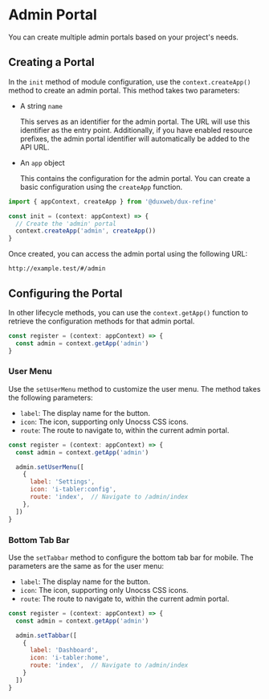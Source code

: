 # Admin Portal

You can create multiple admin portals based on your project's needs.

## Creating a Portal

In the `init` method of module configuration, use the `context.createApp()` method to create an admin portal. This method takes two parameters:

- A string `name`
  
  This serves as an identifier for the admin portal. The URL will use this identifier as the entry point. Additionally, if you have enabled resource prefixes, the admin portal identifier will automatically be added to the API URL.

- An `app` object

  This contains the configuration for the admin portal. You can create a basic configuration using the `createApp` function.

```js
import { appContext, createApp } from '@duxweb/dux-refine'

const init = (context: appContext) => {
  // Create the 'admin' portal
  context.createApp('admin', createApp())
}
```

Once created, you can access the admin portal using the following URL:

```http
http://example.test/#/admin
```

## Configuring the Portal

In other lifecycle methods, you can use the `context.getApp()` function to retrieve the configuration methods for that admin portal.

```js
const register = (context: appContext) => {
  const admin = context.getApp('admin')
}
```

### User Menu

Use the `setUserMenu` method to customize the user menu. The method takes the following parameters:

- `label`: The display name for the button.
- `icon`: The icon, supporting only Unocss CSS icons.
- `route`: The route to navigate to, within the current admin portal.

```js
const register = (context: appContext) => {
  const admin = context.getApp('admin')

  admin.setUserMenu([
    {
      label: 'Settings',
      icon: 'i-tabler:config',
      route: 'index',  // Navigate to /admin/index
    },
  ])
}
```

### Bottom Tab Bar

Use the `setTabbar` method to configure the bottom tab bar for mobile. The parameters are the same as for the user menu:

- `label`: The display name for the button.
- `icon`: The icon, supporting only Unocss CSS icons.
- `route`: The route to navigate to, within the current admin portal.

```js
const register = (context: appContext) => {
  const admin = context.getApp('admin')

  admin.setTabbar([
    {
      label: 'Dashboard',
      icon: 'i-tabler:home',
      route: 'index',  // Navigate to /admin/index
    }
  ])
}
```